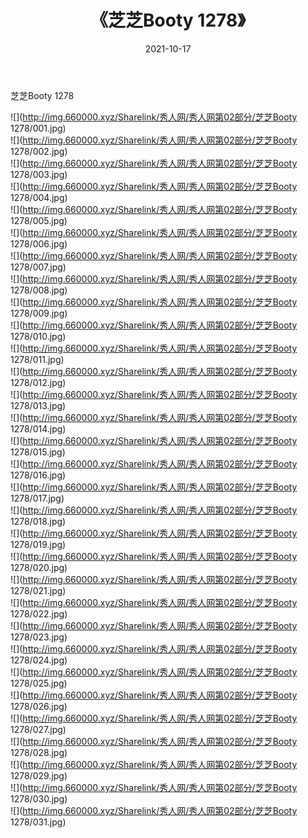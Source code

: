 ﻿---
layout: post
title:  《芝芝Booty 1278》
date:   2021-10-17
img: http://img.660000.xyz/Sharelink/秀人网/秀人网第02部分/芝芝Booty 1278/000.jpg
categories: [美女, 清纯, 唯美]
---

芝芝Booty 1278

  ![](http://img.660000.xyz/Sharelink/秀人网/秀人网第02部分/芝芝Booty 1278/001.jpg) <br> ![](http://img.660000.xyz/Sharelink/秀人网/秀人网第02部分/芝芝Booty 1278/002.jpg) <br> ![](http://img.660000.xyz/Sharelink/秀人网/秀人网第02部分/芝芝Booty 1278/003.jpg) <br> ![](http://img.660000.xyz/Sharelink/秀人网/秀人网第02部分/芝芝Booty 1278/004.jpg) <br> ![](http://img.660000.xyz/Sharelink/秀人网/秀人网第02部分/芝芝Booty 1278/005.jpg) <br> ![](http://img.660000.xyz/Sharelink/秀人网/秀人网第02部分/芝芝Booty 1278/006.jpg) <br> ![](http://img.660000.xyz/Sharelink/秀人网/秀人网第02部分/芝芝Booty 1278/007.jpg) <br> ![](http://img.660000.xyz/Sharelink/秀人网/秀人网第02部分/芝芝Booty 1278/008.jpg) <br> ![](http://img.660000.xyz/Sharelink/秀人网/秀人网第02部分/芝芝Booty 1278/009.jpg) <br> ![](http://img.660000.xyz/Sharelink/秀人网/秀人网第02部分/芝芝Booty 1278/010.jpg) <br> ![](http://img.660000.xyz/Sharelink/秀人网/秀人网第02部分/芝芝Booty 1278/011.jpg) <br> ![](http://img.660000.xyz/Sharelink/秀人网/秀人网第02部分/芝芝Booty 1278/012.jpg) <br> ![](http://img.660000.xyz/Sharelink/秀人网/秀人网第02部分/芝芝Booty 1278/013.jpg) <br> ![](http://img.660000.xyz/Sharelink/秀人网/秀人网第02部分/芝芝Booty 1278/014.jpg) <br> ![](http://img.660000.xyz/Sharelink/秀人网/秀人网第02部分/芝芝Booty 1278/015.jpg) <br> ![](http://img.660000.xyz/Sharelink/秀人网/秀人网第02部分/芝芝Booty 1278/016.jpg) <br> ![](http://img.660000.xyz/Sharelink/秀人网/秀人网第02部分/芝芝Booty 1278/017.jpg) <br> ![](http://img.660000.xyz/Sharelink/秀人网/秀人网第02部分/芝芝Booty 1278/018.jpg) <br> ![](http://img.660000.xyz/Sharelink/秀人网/秀人网第02部分/芝芝Booty 1278/019.jpg) <br> ![](http://img.660000.xyz/Sharelink/秀人网/秀人网第02部分/芝芝Booty 1278/020.jpg) <br> ![](http://img.660000.xyz/Sharelink/秀人网/秀人网第02部分/芝芝Booty 1278/021.jpg) <br> ![](http://img.660000.xyz/Sharelink/秀人网/秀人网第02部分/芝芝Booty 1278/022.jpg) <br> ![](http://img.660000.xyz/Sharelink/秀人网/秀人网第02部分/芝芝Booty 1278/023.jpg) <br> ![](http://img.660000.xyz/Sharelink/秀人网/秀人网第02部分/芝芝Booty 1278/024.jpg) <br> ![](http://img.660000.xyz/Sharelink/秀人网/秀人网第02部分/芝芝Booty 1278/025.jpg) <br> ![](http://img.660000.xyz/Sharelink/秀人网/秀人网第02部分/芝芝Booty 1278/026.jpg) <br> ![](http://img.660000.xyz/Sharelink/秀人网/秀人网第02部分/芝芝Booty 1278/027.jpg) <br> ![](http://img.660000.xyz/Sharelink/秀人网/秀人网第02部分/芝芝Booty 1278/028.jpg) <br> ![](http://img.660000.xyz/Sharelink/秀人网/秀人网第02部分/芝芝Booty 1278/029.jpg) <br> ![](http://img.660000.xyz/Sharelink/秀人网/秀人网第02部分/芝芝Booty 1278/030.jpg) <br> ![](http://img.660000.xyz/Sharelink/秀人网/秀人网第02部分/芝芝Booty 1278/031.jpg) <br>